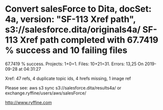 # Convert salesForce to Dita, docSet: 4a, version: "SF-113 Xref path", s3://salesforce.dita/originals4a/ SF-113 Xref path completed with 67.7419 % success and 10 failing files

67.7419 % success. Projects: 1+0=1.  Files: 10+21=31. Errors: 13,25  On 2019-09-28 at 04:31:27

Xref: 47 refs, 4 duplicate topic ids, 4 hrefs missing, 1 image ref

Please see: aws s3 sync s3://salesforce.dita/results4a/ or exchange.ryffine/users/aws/salesForce/

http://www.ryffine.com
